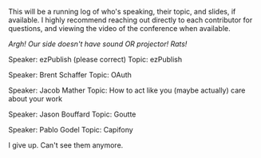 This will be a running log of who's speaking, their topic,
and slides, if available. I highly recommend reaching out
directly to each contributor for questions, and viewing
the video of the conference when available.

_Argh! Our side doesn't have sound OR projector! Rats!_

Speaker: ezPublish (please correct)
Topic: ezPublish

Speaker: Brent Schaffer
Topic: OAuth

Speaker: Jacob Mather
Topic: How to act like you (maybe actually) care about your work

Speaker: Jason Bouffard
Topic: Goutte

Speaker: Pablo Godel
Topic: Capifony

I give up. Can't see them anymore.